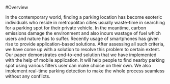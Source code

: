 #Overview 

In the contemporary world, finding a parking location has become esoteric individuals who reside in metropolitan cities usually waste-time in searching for a parking spot for their private vehicle. In the meantime, carbon emissions damage the environment and also incurs wastage of fuel which users and nature has to suffer. Recently usage of smartphones has given rise to provide application-based solutions. After assessing all such criteria, we have come up with a solution to resolve this problem to certain extent. Our paper demonstrates end-to-end solution that we have implemented with the help of mobile application. It will help people to find nearby parking spot using various filters user can make choice on their own. We also implement real-time parking detection to make the whole process seamless without any conflicts.


